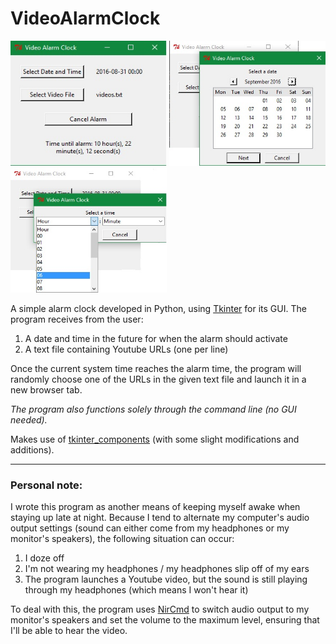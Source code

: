 # VideoAlarmClock

<img src="https://github.com/AYWG/VideoAlarmClock/blob/master/img/VAC1.jpg" alt="VAC Screenshot 1" width="250" height="200">
<img src="https://github.com/AYWG/VideoAlarmClock/blob/master/img/VAC2.jpg" alt="VAC Screenshot 2" width="250" height="200">
<img src="https://github.com/AYWG/VideoAlarmClock/blob/master/img/VAC3.jpg" alt="VAC Screenshot 3" width="250" height="200">

A simple alarm clock developed in Python, using [Tkinter](https://wiki.python.org/moin/TkInter) for its GUI.
The program receives from the user:

1. A date and time in the future for when the alarm should activate
2. A text file containing Youtube URLs (one per line)

Once the current system time reaches the alarm time, the program will randomly choose one of the URLs in the given text file and launch it in a new browser tab.

*The program also functions solely through the command line (no GUI needed).*

Makes use of [tkinter_components](https://github.com/moshekaplan/tkinter_components) (with some slight modifications and additions).

---

### Personal note:
I wrote this program as another means of keeping myself awake when staying up late at night. Because I tend to alternate my computer's audio output settings 
(sound can either come from my headphones or my monitor's speakers), the following situation can occur:

1. I doze off
2. I'm not wearing my headphones / my headphones slip off of my ears
3. The program launches a Youtube video, but the sound is still playing through my headphones (which means I won't hear it)

To deal with this, the program uses [NirCmd](http://www.nirsoft.net/utils/nircmd.html) to switch audio output to my monitor's speakers and set the volume to the maximum level, ensuring that I'll be able to hear the video.

